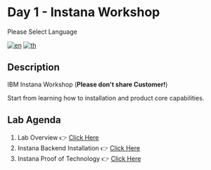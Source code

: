 # Day 1 - Instana Workshop

Please Select Language

[![en](https://img.shields.io/badge/lang-en-green.svg)](./README.md)
[![th](https://img.shields.io/badge/lang-th-red.svg)](./README-th.md)

## Description

IBM Instana Workshop (**Please don't share Customer!**)

Start from learning how to installation and product core capabilities.

## Lab Agenda

1. Lab Overview 👉 [Click Here](./topic1/README.md)
2. Instana Backend Installation 👉 [Click Here](./topic2/README.md)
3. Instana Proof of Technology 👉 [Click Here](./topic3/README.md)
